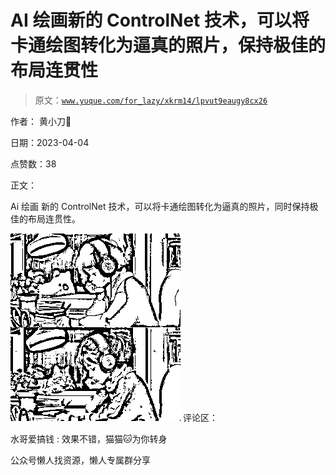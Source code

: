 # AI 绘画新的 ControlNet 技术，可以将卡通绘图转化为逼真的照片，保持极佳的布局连贯性

> 原文：[`www.yuque.com/for_lazy/xkrm14/lpvut9eaugy8cx26`](https://www.yuque.com/for_lazy/xkrm14/lpvut9eaugy8cx26)



作者： 黄小刀🔪



日期：2023-04-04



点赞数：38

<ne-hole id="u4bd80023" data-lake-id="u4bd80023">

正文：



Ai 绘画 新的 ControlNet 技术，可以将卡通绘图转化为逼真的照片，同时保持极佳的布局连贯性。



![](img/988e30e636d172b227937f64a1399b87.png)  <ne-hole id="u4b3cab38" data-lake-id="u4b3cab38"><ne-p id="u285d7411" data-lake-id="u285d7411">评论区：



水哥爱搞钱 : 效果不错，猫猫🐱为你转身

<ne-hole id="uccdcab1c" data-lake-id="uccdcab1c">

公众号懒人找资源，懒人专属群分享

</ne-hole></ne-hole></ne-p></ne-hole>